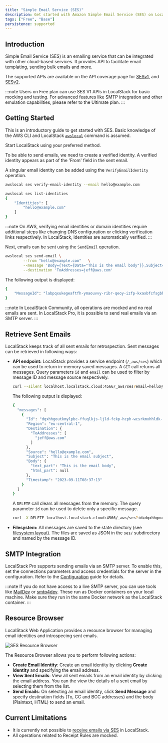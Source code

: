 ```yaml
---
title: "Simple Email Service (SES)"
description: Get started with Amazon Simple Email Service (SES) on LocalStack
tags: ["Free", "Base"]
persistence: supported
---
```


## Introduction

Simple Email Service (SES) is an emailing service that can be integrated with other cloud-based services.
It provides API to facilitate email templating, sending bulk emails and more.

The supported APIs are available on the API coverage page for [SESv1](), and [SESv2]().

:::note
Users on Free plan can use SES V1 APIs in LocalStack for basic mocking and testing.
For advanced features like SMTP integration and other emulation capabilities, please refer to the Ultimate plan.
:::

## Getting Started

This is an introductory guide to get started with SES.
Basic knowledge of the AWS CLI and LocalStack [`awslocal`](https://github.com/localstack/awscli-local) command is assumed.

Start LocalStack using your preferred method.

To be able to send emails, we need to create a verified identity.
A verified identity appears as part of the 'From' field in the sent email.

A singular email identity can be added using the `VerifyEmailIdentity` operation.

```bash
awslocal ses verify-email-identity --email hello@example.com

awslocal ses list-identities
{
    "Identities": [
        "hello@example.com"
    ]
}
```

:::note
On AWS, verifying email identities or domain identities require additional steps like changing DNS configuration or clicking verification links respectively.
In LocalStack, identities are automatically verified.
:::

Next, emails can be sent using the `SendEmail` operation.

```bash
awslocal ses send-email \
        --from "hello@example.com"   \
        --message 'Body={Text={Data="This is the email body"}},Subject={Data="This is the email subject"}'   \
        --destination 'ToAddresses=jeff@aws.com'
```

The following output is displayed:

```bash
{
    "MessageId": "labpqxukegeaftfh-ymaouvvy-ribr-qeoy-izfp-kxaxbfcfsgbh-wpewvd"
}
```

:::note
In LocalStack Community, all operations are mocked and no real emails are sent.
In LocalStack Pro, it is possible to send real emails via an SMTP server.
:::

## Retrieve Sent Emails

LocalStack keeps track of all sent emails for retrospection.
Sent messages can be retrieved in following ways:
- **API endpoint:** LocalStack provides a service endpoint (`/_aws/ses`) which can be used to return in-memory saved messages.
    A `GET` call returns all messages.
    Query parameters `id` and `email` can be used to filter by message ID and message source respectively.

    ```bash
    curl --silent localhost.localstack.cloud:4566/_aws/ses?email=hello@example.com | jq .
    ```

    The following output is displayed:

    ```bash
    {
      "messages": [
        {
          "Id": "dqxhhgoutkmylpbc-ffuqlkjs-ljld-fckp-hcph-wcsrkmxhhldk-pvadjc",
          "Region": "eu-central-1",
          "Destination": {
            "ToAddresses": [
              "jeff@aws.com"
            ]
          },
          "Source": "hello@example.com",
          "Subject": "This is the email subject",
          "Body": {
            "text_part": "This is the email body",
            "html_part": null
          },
          "Timestamp": "2023-09-11T08:37:13"
        }
      ]
    }
    ```
    A `DELETE` call clears all messages from the memory.
    The query parameter `id` can be used to delete only a specific message.

    ```bash
    curl -X DELETE localhost.localstack.cloud:4566/_aws/ses?id=dqxhhgoutkmylpbc-ffuqlkjs-ljld-fckp-hcph-wcsrkmxhhldk-pvadjc
    ```
- **Filesystem:** All messages are saved to the state directory (see [filesystem layout](/aws/capabilities/config/filesystem)).
    The files are saved as JSON in the `ses/` subdirectory and named by the message ID.

## SMTP Integration

LocalStack Pro supports sending emails via an SMTP server.
To enable this, set the connections parameters and access credentials for the server in the configuration.
Refer to the [Configuration](/aws/capabilities/config/configuration/#emails) guide for details.

:::note
If you do not have access to a live SMTP server, you can use tools like [MailDev](https://github.com/maildev/maildev) or [smtp4dev](https://github.com/rnwood/smtp4dev).
These run as Docker containers on your local machine.
Make sure they run in the same Docker network as the LocalStack container.
:::

## Resource Browser

LocalStack Web Application provides a resource browser for managing email identities and introspecing sent emails.

![SES Resource Browser](/images/aws/ses-resource-browser.png)

The Resource Browser allows you to perform following actions:
- **Create Email Identity**: Create an email identity by clicking **Create Identity** and specifying the email address.
- **View Sent Emails**: View all sent emails from an email identity by clicking the email address.
  You can the view the details of a sent email by selecting them from the list.
- **Send Emails**: On selecting an email identity, click **Send Message** and specify destination fields (To, CC and BCC addresses) and the body (Plaintext, HTML) to send an email.

## Current Limitations

- It is currently not possible to [receive emails via SES](https://docs.aws.amazon.com/ses/latest/dg/receiving-email.html) in LocalStack.
- All operations related to Receipt Rules are mocked.
